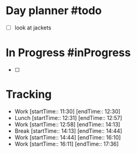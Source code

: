 # Day planner #todo 
- [ ] look at jackets

# In Progress #inProgress 
- [ ] 

# Tracking
- Work [startTime:: 11:30] [endTime:: 12:30]
- Lunch  [startTime:: 12:31] [endTime:: 12:57]
- Work [startTime:: 12:58] [endTime:: 14:13]
- Break  [startTime:: 14:13] [endTime:: 14:44]
- Work [startTime:: 14:44] [endTime:: 16:10]
- Work [startTime:: 16:11] [endTime:: 17:36]